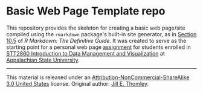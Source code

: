 # Basic Web Page Template repo

This repository provides the skeleton for creating a basic web page/site compiled using the `rmarkdown` package's built-in site generator, as in [Section 10.5](https://bookdown.org/yihui/rmarkdown/rmarkdown-site.html) of *R Markdown: The Definitive Guide*. It was created to serve as the starting point for a personal web page [assignment]((https://stat-jet-asu.github.io/DataScience1/Projects/Project00.html)) for students enrolled in [STT2860 Introduction to Data Management and Visualization](https://stat-jet-asu.github.io/STT2860DataScience1/) at [Appalachian State University](https://www.appstate.edu/).
***
This material is released under an [Attribution-NonCommercial-ShareAlike 3.0 United States](https://creativecommons.org/licenses/by-nc-sa/3.0/us/) license. Original author: [Jill E. Thomley](https://jillthomley.github.io/). 

